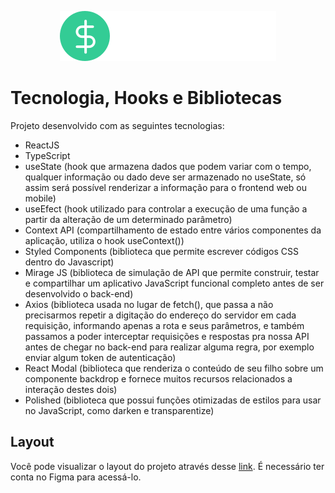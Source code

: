 <p align="center"> 
<img src="https://raw.githubusercontent.com/renamcomn/dtmoney/master/src/assets/logo.svg" />
</p>

# Tecnologia, Hooks e Bibliotecas

<p>Projeto desenvolvido com as seguintes tecnologias:</p>

- ReactJS
- TypeScript
- useState (hook que armazena dados que podem variar com o tempo, qualquer informação ou dado deve ser armazenado no useState, só assim será possível renderizar a informação para o frontend web ou mobile)
- useEfect (hook utilizado para controlar a execução de uma função a partir da alteração de um determinado parâmetro)
- Context API (compartilhamento de estado entre vários componentes da aplicação, utiliza o hook useContext())
- Styled Components (biblioteca que permite escrever códigos CSS dentro do Javascript)
- Mirage JS (biblioteca de simulação de API que permite construir, testar e compartilhar um aplicativo JavaScript funcional completo antes de ser desenvolvido o back-end)
- Axios (biblioteca usada no lugar de fetch(), que passa a não precisarmos repetir a digitação do endereço do servidor em cada requisição, informando apenas a rota e seus parâmetros, e também passamos a poder interceptar requisições e respostas pra nossa API antes de chegar no back-end para realizar alguma regra, por exemplo enviar algum token de autenticação)
- React Modal (biblioteca que renderiza o conteúdo de seu filho sobre um componente backdrop e fornece muitos recursos relacionados a interação destes dois)
- Polished (biblioteca que possui funções otimizadas de estilos para usar no JavaScript, como darken e transparentize)

## Layout
<p>Você pode visualizar o layout do projeto através desse <a href="https://www.figma.com/file/0xmu9mj2TJYoIOubBFWsk5/dtmoney-Ignite-(Copy)?node-id=0%3A1">link</a>. É necessário ter conta no Figma para acessá-lo.</p>
